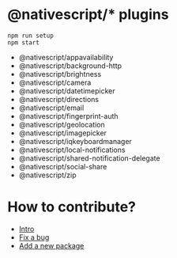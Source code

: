 # @nativescript/\* plugins

```
npm run setup
npm start
```

- @nativescript/appavailability
- @nativescript/background-http
- @nativescript/brightness
- @nativescript/camera
- @nativescript/datetimepicker
- @nativescript/directions
- @nativescript/email
- @nativescript/fingerprint-auth
- @nativescript/geolocation
- @nativescript/imagepicker
- @nativescript/iqkeyboardmanager
- @nativescript/local-notifications
- @nativescript/shared-notification-delegate
- @nativescript/social-share
- @nativescript/zip

# How to contribute?

- [Intro]()
- [Fix a bug]()
- [Add a new package]()

